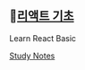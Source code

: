 ## 🔗[리액트 기초](https://www.youtube.com/playlist?list=PLfLgtT94nNq1e6tr4sm2eH6ZZC2jcqGOy)
Learn React Basic

[Study Notes](https://github.com/Han-Seulkee/Lectures/blob/main/React%20Basic/Note.md)

